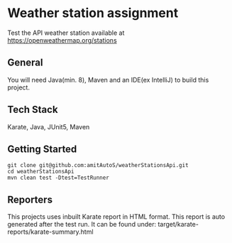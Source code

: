 # Weather station assignment

Test the API weather station available at https://openweathermap.org/stations

## General
You will need Java(min. 8), Maven and an IDE(ex IntelliJ) to build this project.

## Tech Stack
Karate, Java, JUnit5, Maven

## Getting Started
```
git clone git@github.com:amitAutoS/weatherStationsApi.git
cd weatherStationsApi
mvn clean test -Dtest=TestRunner
```

## Reporters
This projects uses inbuilt Karate report in HTML format. This report is auto generated after the test run.
It can be found under: target/karate-reports/karate-summary.html
